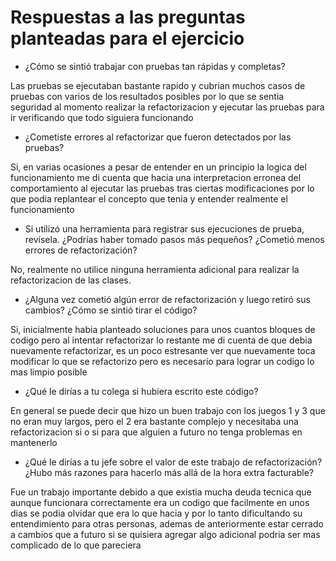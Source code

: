 # Respuestas a las preguntas planteadas para el ejercicio
- ¿Cómo se sintió trabajar con pruebas tan rápidas y completas?

Las pruebas se ejecutaban bastante rapido y cubrian muchos casos de pruebas con varios de los resultados posibles por lo que se sentia seguridad al momento realizar la refactorizacion y ejecutar las pruebas para ir verificando que todo siguiera funcionando

- ¿Cometiste errores al refactorizar que fueron detectados por las pruebas?

Si, en varias ocasiones a pesar de entender en un principio la logica del funcionamiento me di cuenta que hacia una interpretacion erronea del comportamiento al ejecutar las pruebas tras ciertas modificaciones por lo que podia replantear el concepto que tenia y entender realmente el funcionamiento

- Si utilizó una herramienta para registrar sus ejecuciones de prueba, revísela. ¿Podrías haber tomado pasos más pequeños? ¿Cometió menos errores de refactorización?

No, realmente no utilice ninguna herramienta adicional para realizar la refactorizacion de las clases.

- ¿Alguna vez cometió algún error de refactorización y luego retiró sus cambios? ¿Cómo se sintió tirar el código?

Si, inicialmente habia planteado soluciones para unos cuantos bloques de codigo pero al intentar refactorizar lo restante me di cuenta de que debia nuevamente refactorizar, es un poco estresante ver que nuevamente toca modificar lo que se refactorizo pero es necesario para lograr un codigo lo mas limpio posible 

- ¿Qué le dirías a tu colega si hubiera escrito este código?

En general se puede decir que hizo un buen trabajo con los juegos 1 y 3 que no eran muy largos, pero el 2 era bastante complejo y necesitaba una refactorizacion si o si para que alguien a futuro no tenga problemas en mantenerlo

- ¿Qué le dirías a tu jefe sobre el valor de este trabajo de refactorización? ¿Hubo más razones para hacerlo más allá de la hora extra facturable?

Fue un trabajo importante debido a que existia mucha deuda tecnica que aunque funcionara correctamente era un codigo que facilmente en unos dias se podia olvidar que era lo que hacia y por lo tanto dificultando su entendimiento para otras personas, ademas de anteriormente estar cerrado a cambios que a futuro si se quisiera agregar algo adicional podria ser mas complicado de lo que pareciera